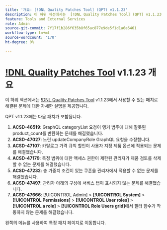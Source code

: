 ```yaml
---
title: '개요: [!DNL Quality Patches Tool] (QPT) v1.1.23'
description: 이 하위 섹션에서는  [!DNL Quality Patches Tool] (QPT) v1.1.23에서 사용할 수 있는 패치로 해결된 문제에 대한 자세한 설명을 제공합니다.
feature: Tools and External Services
role: Admin
source-git-commit: 7f17f1b286f635b8f65ac877e9de5f1d1a6a6461
workflow-type: tm+mt
source-wordcount: '170'
ht-degree: 0%

---
```


# [!DNL Quality Patches Tool](QPT) v1.1.23 개요

이 하위 섹션에서는 [!DNL Quality Patches Tool](QPT) v1.1.23에서 사용할 수 있는 패치로 해결된 문제에 대한 자세한 설명을 제공합니다.

QPT v1.1.23에는 다음 패치가 포함됩니다.

1. **ACSD-46519**: GraphQL categoryList 요청이 앵커 범주에 대해 잘못된 product_count를 반환하는 문제를 해결했습니다.
1. **ACSD-47027**: 느린 updateCompanyRole GraphQL 요청을 수정합니다.
1. **ACSD-47107**: 카탈로그 가격 규칙 할인이 사용자 지정 제품 옵션에 적용되는 문제를 해결했습니다.
1. **ACSD-47179**: 특정 범위에 대한 액세스 권한이 제한된 관리자가 제품 검토를 삭제할 수 없는 문제를 해결했습니다.
1. **ACSD-47232**: 총 가중치 조건이 있는 쿠폰을 관리자에서 적용할 수 없는 문제를 해결했습니다.
1. **ACSD-47497**: 관리자 아래의 구성에 서비스 탭이 표시되지 않는 문제를 해결했습니다.
1. **ACSD-47666**: [!UICONTROL Admin] > **[!UICONTROL System]** > **[!UICONTROL Permissions]** > **[!UICONTROL User roles]** > **[!UICONTROL a role]** > **[!UICONTROL Role Users grid]**&#x200B;에서 필터 함수가 작동하지 않는 문제를 해결했습니다.

왼쪽의 메뉴를 사용하여 특정 패치 페이지로 이동합니다.
